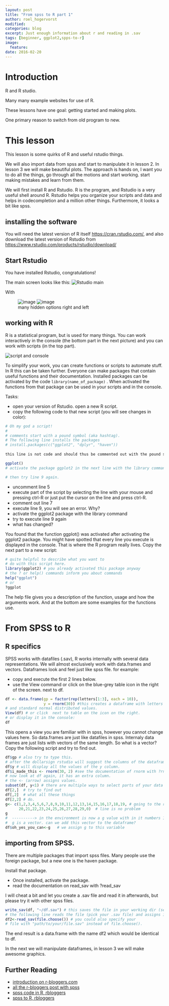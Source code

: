 ```yaml
---
layout: post
title: "From spss to R part 1"
author: roel_hogervorst
modified:
categories: blog
excerpt: Just enough information about r and reading in .sav
tags: [beginner, ggplot2,spps-to-r]
image:
  feature:
date: 2016-02-20
---
```


# Introduction
R and R studio. 

Many many example websites for use of R. 

These lessons have one goal: getting started and making plots. 

One primary reason to switch from old program to new. 

# This lesson
This lesson is some quirks of R and useful rstudio things. 

We will also import data from spss and start to manipulate it in lesson 2. In lesson 3 we will make beautiful plots.  The approach is hands on, I want you to do all the things, go through all the motions and start working. start making mistakes and learn from them. 

We will first install R and Rstudio. R is the program, and Rstudio is a very useful shell around R. Rstudio helps you organize your scripts and data and helps in codecompletion and a million other things. Furthermore, it looks a bit like spss. 

## installing the software
You will need the latest version of R itself https://cran.rstudio.com/, and also download the latest version of Rstudio from https://www.rstudio.com/products/rstudio/download/ 

## Start Rstudio
You have installed Rstudio, congratulations!

The main screen looks like this:
![Rstudio main](/images/rstudio-bare.PNG)

With 

<figure class="half">
	<img src="https://rmhogervorst.github.io/cleancode/images/rstudio-packages-files-plots-history-environment.PNG" alt="image">
	<img src="cleancode/images/rstudio-new-open.PNG" alt="image">
	<figcaption>many hidden options right and left</figcaption>
</figure>

## working with R
R is a statistical program, but is used for many things. You can work interactively in the console (the bottom part in the next picture) and you can work with scripts (in the top part).

![script and console](/images/rstudio-script-console.PNG)

To simplify your work, you can create functions or scripts to automate stuff. In R this can be taken further. Everyone can make packages that contain useful functions and their documentation. Installed packages can be activated by the code `library(name_of_package)` . When activated the functions from that package can be used in your scripts and in the console.


Tasks:

- open your version of Rstudio. open a new R script.
- copy the following code to that new script (you will see changes in color):

```r 
# Oh my god a script!
# 
# comments start with a pound symbol (aka hashtag).
# The following line installs the packages
# install.packages(c("ggplot2", "dplyr", "haven"))
 
this line is not code and should thus be commented out with the pound sign.

ggplot()
# activate the package ggplot2 in the next line with the library command

# then try line 9 again. 
```

- uncomment line 5
- execute part of the script by selecting the line with your mouse and pressing ctrl-R or just put the cursor on the line and press ctrl-R.
- comment out line 7
- execute line 9, you will see an error. Why?
- activate the ggplot2 package with the library command
- try to execute line 9 again
- what has changed?

You found that the function ggplot() was activated after activating the ggplot2 package. You might have spotted that every line you execute is displayed in the console. That is where the R program really lives. Copy the next part to a new script:

```r
# quite helpful to describe what you want to
# do with this script here. 
library(ggplot2) # you already activated this package anyway
# the ? or help() commands inform you about commands
help("ggplot")
# or
?ggplot
```
 The help file gives you a description of the function, usage and how the arguments work. And at the bottom are some examples for the functions use.

# From SPSS to R

## R specifics 

SPSS works with datafiles (.sav), R works internally with several data representations. We will almost exclusively work with data.frames and vectors. 
Dataframes look and feel just like spss file. for example: 

- copy and execute the first 2 lines below.
- use the View command or click on the blue-grey table icon in the right of the screen. next to df. 

```r
df <- data.frame(gp = factor(rep(letters[1:3], each = 10)),
                 y = rnorm(30)) #this creates a dataframe with letters
# and standard normal distributed values.  
View(df) # or click  next to table on the icon on the right.
# or display it in the console:
df
```
This opens a view you are familiar with in spss, however you cannot change values here.
So data.frames are just like datafiles in spss. Internaly data frames are just lists with vectors of the same length. So what is a vector? Copy the following script and try to find out.

```r
df$gp # also try to type this. 
# after the dollarsign rstudio will suggest the columns of the dataframe
df$y # will display all the values of the y column. 
df$i_made_this <- rnorm(30, 2) #see the documentation of rnorm with ?rnorm
# now look at df again, it has an extra column. 
# the <- (arrow) assigns values. 
subset(df, y<1) # there are multiple ways to select parts of your data
df[2,]  # try to find out 
df[,2]  # what all these things
df[2,2] # do. 
g<- c(1,2,3,4,5,6,7,8,9,10,11,12,13,14,15,16,17,18,19, # going to the next
      20,21,22,23,24,25,26,27,28,29,0)  # line is no problem
g
#  ----------> in the environment is now a g value with in it numbers 1 to 30
#  g is a vector. can we add this vector to the dataframe?
df$oh_yes_you_can<-g   # we assign g to this variable
```
## importing from SPSS.
There are multiple packages that import spss files. Many people use the foreign package, but a new one is the haven package. 

Install that package. 
 

- Once installed, activate the package.
- read the documentation on read_sav with ?read_sav

I will cheat a bit and let you create a .sav file and read it in afterwards, but please try it with other spss files.

```r
write_sav(df, "~/df.sav") # this saves the file in your working dir (see console)
# the following line reads the file (pick your .sav file) and assigns it to df2 
df2<-read_sav(file.choose()) # you could also specify your 
# file with "path/to/your/file.sav" instead of file.choose().
```
The end result is a data.frame with the name df2 which would be identical to df. 

In the next we will manipulate dataframes, in lesson 3 we will make awesome graphics.

## Further Reading

- [introduction on r-bloggers.com](http://www.r-bloggers.com/migrating-from-spss-to-r-rstats/)
- [all the r-bloggers post with spss](http://www.r-bloggers.com/?s=spss)
- [spss code in R, rbloggers](http://www.r-bloggers.com/translate2r-easy-switch-from-spss-to-r-by-using-common-concepts-like-temporary-and-column-wise-missing-values/)
- [spss to R, rbloggers](http://www.r-bloggers.com/translate2r-and-translatespss2r-implanting-spss-functionality-into-r/)